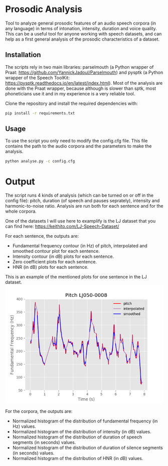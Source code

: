 # Prosodic Analysis

Tool to analyze general prosodic features of an audio speech corpora (in any language) in terms of intonation, intensity, duration and voice quality. 
This can be a useful tool for anyone working with speech datasets, and can help as a first general analysis of the prosodic characteristics of a dataset.

## Installation

The scripts rely in two main libraries: parselmouth (a Python wrapper of Praat: https://github.com/YannickJadoul/Parselmouth) and pysptk (a Python wrapper of the Speech ToolKit: https://pysptk.readthedocs.io/en/latest/index.html). Most of the analysis are done with the Praat wrapper, because although is slower than sptk, most phoneticians use it and in my experience is a very reliable tool.

Clone the repository and install the required dependencies with:

```bash
pip install -r requirements.txt
```


## Usage

To use the script you only need to modify the config.cfg file. This file contains the path to the audio corpora and the parameters to make the analysis.

```bash
python analyse.py -c config.cfg
```

# Output

The script runs 4 kinds of analysis (which can be turned on or off in the config file): pitch, duration (of speech and pauses seprately), intensity and harmonic-to-noise ratio.
Analysis are run both for each sentence and for the whole corpora.

One of the datasets I will use here to examplify is the LJ dataset that you can find here: https://keithito.com/LJ-Speech-Dataset/

For each sentence, the outputs are:
- Fundamental frequency contour (in Hz) of pitch, interpolated and smoothed contour plot for each sentence.
- Intensity contour (in dB) plots for each sentence.
- Zero coefficient plots for each sentence.
- HNR (in dB) plots for each sentence.

This is an example of the mentioned plots for one sentence in the LJ dataset.
![Alt text](plots/f0_LJ050-0008.png?raw=true)

For the corpora, the outputs are:
- Normalized histogram of the distribution of fundamental frequency (in Hz) values.
- Normalized histogram of the distribution of intensity (in dB) values.
- Normalized histogram of the distribution of duration of speech segments (in seconds) values.
- Normalized histogram of the distribution of duration of silence segments (in seconds) values.
- Normalized histogram of the distribution of HNR (in dB) values.


